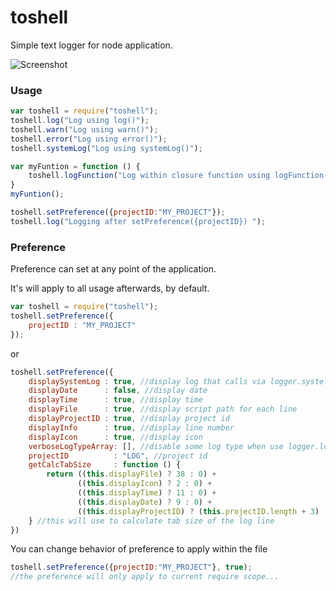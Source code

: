 # toshell
Simple text logger for node application.

![Screenshot](https://www.dropbox.com/s/uu2btrqvot55d44/logger.png?raw=1)

### Usage

```javascript
var toshell = require("toshell");
toshell.log("Log using log()");
toshell.warn("Log using warn()");
toshell.error("Log using error()");
toshell.systemLog("Log using systemLog()");

var myFuntion = function () {
	toshell.logFunction("Log within closure function using logFunction()");
}
myFuntion();

toshell.setPreference({projectID:"MY_PROJECT"});
toshell.log("Logging after setPreference({projectID}) ");
```

### Preference

Preference can set at any point of the application.

It's will apply to all usage afterwards, by default.

```javascript
var toshell = require("toshell");
toshell.setPreference({
	projectID : "MY_PROJECT"
});
```
or
```javascript
toshell.setPreference({
	displaySystemLog : true, //display log that calls via logger.systelLog
	displayDate      : false, //display date
	displayTime      : true, //display time
	displayFile      : true, //display script path for each line
	displayProjectID : true, //display project id
	displayInfo      : true, //display line number
	displayIcon      : true, //display icon
	verboseLogTypeArray: [], //disable some log type when use logger.logWithType 
	projectID          : "LOG", //project id
	getCalcTabSize     : function () {
		return ((this.displayFile) ? 38 : 0) +
			   ((this.displayIcon) ? 2 : 0) +
			   ((this.displayTime) ? 11 : 0) +
			   ((this.displayDate) ? 9 : 0) +
			   ((this.displayProjectID) ? (this.projectID.length + 3) : 0);
	} //this will use to calculate tab size of the log line
})
```

You can change behavior of preference to apply within the file

```javascript
toshell.setPreference({projectID:"MY_PROJECT"}, true);
//the preference will only apply to current require scope...
```